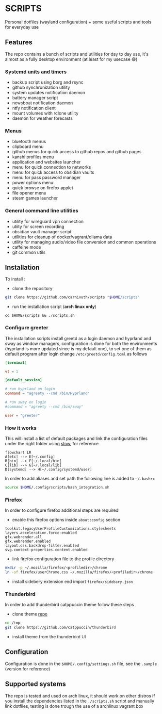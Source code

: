 # SCRIPTS

Personal dotfiles (wayland configuration) + some useful scripts and tools for everyday use

## Features

The repo contains a bunch of scripts and utilities for day to day use, it's almost as a fully desktop environment (at least for my usecase 😅)

### Systemd units and timers

- backup script using borg and rsync
- github synchronization utility
- system updates notification daemon
- battery manager script
- newsboat notification daemon
- ntfy notification client
- mount volumes with rclone utility
- daemon for weather forecasts

### Menus

- bluetooth menus
- clipboard menu
- github  menus for quick access to github repos and github pages
- kanshi profiles menu
- application and websites launcher
- menu for quick connection to networks
- menu for quick access to obsidian vaults
- menu for pass password manager
- power options menu
- quick browse on firefox applet
- file opener menu
- steam games launcher

### General command line utilities

- utility for wireguard vpn connection
- utiity for screen recording
- obsidian vault manager script
- utilities for cleanup of docker/vagrant/ollama data
- utility for managing audio/video file conversion and common operations
- caffeine mode
- git common utils

## Installation

To install :

- clone the repository

```bash
git clone https://github.com/carnivuth/scripts "$HOME/scripts"
```

- run the installation script (**arch linux only**)

```
cd $HOME/scripts && ./scripts.sh
```

### Configure greeter

The installation scripts install greetd as a login daemon and hyprland and sway as window managers, configuration is done for both the environments (hyprland is more updated since is my default one), to set one of them as default program after login change `/etc/greetd/config.toml` as follows

```toml
[terminal]

vt = 1

[default_session]

# run hyprland on login
command = "agreety --cmd /bin/Hyprland"

# run sway on login
#command = "agreety --cmd /bin/sway"

user = "greeter"
```

### How it works

This will install a list of default packages and link the configuration files under the right folder using [stow](https://www.gnu.org/software/stow/), for reference

```mermaid
flowchart LR
A[etc] --> E[~/.config]
B[bin] --> F[~/.local/bin]
C[lib] --> G[~/.local/lib]
D[systemd] --> H[~/.config/systemd/user]
```

In order to add aliases and set path the following line is added to `~/.bashrc`

```bash
source $HOME/.config/scripts/bash_integration.sh
```

### Firefox

In order to configure firefox additional steps are required

- enable this firefox options inside `about:config` section

```
toolkit.legacyUserProfileCustomizations.stylesheets
layers.acceleration.force-enabled
gfx.webrender.all
gfx.webrender.enabled
layout.css.backdrop-filter.enabled
svg.context-properties.content.enabled
```

- link firefox configuration file to the profile directory

```bash
mkdir -p ~/.mozilla/firefox/<profiledir>/chrome
ln -sf firefox/userChrome.css ~/.mozilla/firefox/<profiledir>/chrome
```

- install sidebery extension end import `firefox/sidebary.json`

### Thunderbird

In order to add thunderbird catppuccin theme follow these steps

- clone theme [repo](https://github.com/catppuccin/thunderbird)

```bash
cd /tmp
git clone https://github.com/catppuccin/thunderbird
```

- install theme from the thunderbird UI

## Configuration

Configuration is done in the `$HOME/.config/settings.sh` file, see the `.sample` (version for reference)

## Supported systems

The repo is tested and used on arch linux, it should work on other distros if you install the dependencies listed in the `./scripts.sh` script and manually link dotfiles, testing is done trough the use of a archlinux vagrant box
